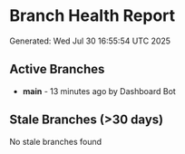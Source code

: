 # Branch Health Report
Generated: Wed Jul 30 16:55:54 UTC 2025

## Active Branches
- **main** - 13 minutes ago by Dashboard Bot

## Stale Branches (>30 days)
No stale branches found
